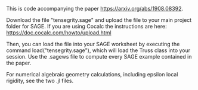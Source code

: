 This is code accompanying the paper https://arxiv.org/abs/1908.08392.

Download the file "tensegrity.sage" and upload the file to your main project folder for SAGE. If you are using Cocalc the instructions are here: https://doc.cocalc.com/howto/upload.html

Then, you can load the file into your SAGE worksheet by executing the command load("tensegrity.sage"), which will load the Truss class into your session. Use the .sagews file to compute every SAGE example contained in the paper.

For numerical algebraic geometry calculations, including epsilon local rigidity, see the two .jl files.
